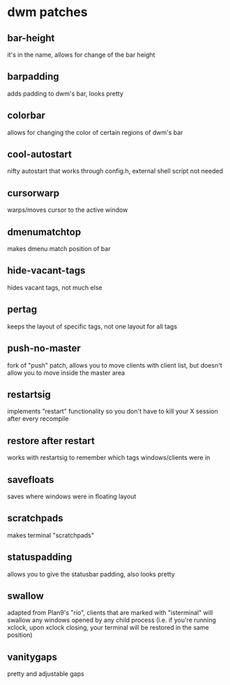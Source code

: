 # dwm patches

## bar-height
it's in the name, allows for change of the bar height

## barpadding
adds padding to dwm's bar, looks pretty

## colorbar
allows for changing the color of certain regions of dwm's bar

## cool-autostart
nifty autostart that works through config.h, external
shell script not needed

## cursorwarp
warps/moves cursor to the active window

## dmenumatchtop
makes dmenu match position of bar

## hide-vacant-tags
hides vacant tags, not much else

## pertag
keeps the layout of specific tags, not one layout for all tags

## push-no-master
fork of "push" patch, allows you to move clients with client list,
but doesn't allow you to move inside the master area

## restartsig
implements "restart" functionality so you don't have to kill your X
session after every recompile

## restore after restart
works with restartsig to remember which tags windows/clients were in

## savefloats
saves where windows were in floating layout

## scratchpads
makes terminal "scratchpads"

## statuspadding
allows you to give the statusbar padding, also looks pretty

## swallow
adapted from Plan9's "rio", clients that are marked with "isterminal" will
swallow any windows opened by any child process (i.e. if you're running xclock,
upon xclock closing, your terminal will be restored in the same position)

## vanitygaps
pretty and adjustable gaps
